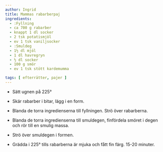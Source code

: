 ```yaml
---
author: Ingrid
title: Mammas rabarberpaj
ingredients:
  - :Fyllning
  - ca 700 g rabarber
  - knappt 1 dl socker
  - 2 tsk potatismjöl
  - ev 1 tsk vaniljsocker
  - :Smuldeg
  - 1½ dl mjöl
  - 1 dl havregryn
  - ½ dl socker
  - 100 g smör
  - ev 1 tsk stött kardemumma

tags: [ efterrätter, pajer ]
---
```

* Sätt ugnen på 225°
* Skär rabarber i bitar, lägg i en form.
* Blanda de torra ingredienserna till fyllningen. Strö över rabarberna.
* Blanda de torra ingredienserna till smuldegen, finfördela smöret i degen och rör till en smulig massa.

* Strö över smuldegen i formen.
* Grädda i 225° tills rabarberna är mjuka och fått fin färg. 15-20 minuter. 

